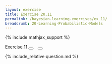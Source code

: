 ```yaml
---
layout: exercise
title: Exercise 20.11
permalink: /bayesian-learning-exercises/ex_11/
breadcrumb: 20-Learning-Probabilistic-Models
---
```


{% include mathjax_support %}
<div class="card">
<div class="card-header p-2">
<a href='#' class="p-2">Exercise 11</a>
<button type="button" class="btn btn-dark float-right" title="Solve this Exercise" onclick="solve('ex20.11');" href="#"><i id="ex20.11" class="fas fa-pen" style="color:white"></i></button>
<a class="edit_question" href="#"><button type="button" class="btn btn-dark float-right" title="Edit this Question"  style="margin-left:10px; margin-right:10px;" onclick="edit('ex20.11');" href="#"><i id="ex20.11" class="far fa-edit" style="color:white"></i></button></a>
</div>
<div class="card-body">
<p class="card-text">{% include_relative question.md %}</p>
</div>
</div>
<br>
